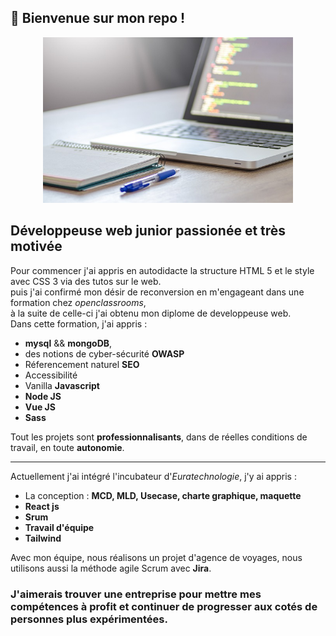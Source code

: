 👋 Bienvenue sur mon repo !
-----------------
<p align="center"> <img width="400" src="https://github.com/Carolionne/Carolionne/blob/main/bg.jpg"> </p>

## Développeuse web junior **passionée** et **très motivée**
 Pour commencer j'ai appris en autodidacte la structure HTML 5 et le style avec CSS 3  via des tutos sur le web.  
 puis j'ai confirmé mon désir de reconversion en m'engageant dans une formation chez *openclassrooms*,  
 à la suite de celle-ci j'ai obtenu mon diplome de developpeuse web.  
 Dans cette formation, j'ai appris :
 - **mysql** && **mongoDB**, 
 - des notions de cyber-sécurité **OWASP**
 - Réferencement naturel **SEO**
 - Accessibilité
 - Vanilla **Javascript** 
 - **Node JS**
 - **Vue JS**
 - **Sass**  
 
   
 Tout les projets sont **professionnalisants**, dans de réelles conditions de travail, en toute **autonomie**.
 
 ----------------------------------
Actuellement j'ai intégré l'incubateur d'*Euratechnologie*, j'y ai appris :  
- La conception : **MCD, MLD, Usecase, charte graphique, maquette**
-  **React js**
-  **Srum**
-  **Travail d'équipe**
-  **Tailwind**


Avec mon équipe, nous réalisons un projet d'agence de voyages, nous utilisons aussi la méthode agile Scrum avec **Jira**.

### J'aimerais trouver une entreprise pour mettre mes compétences à profit et continuer de progresser aux cotés de personnes plus expérimentées.

